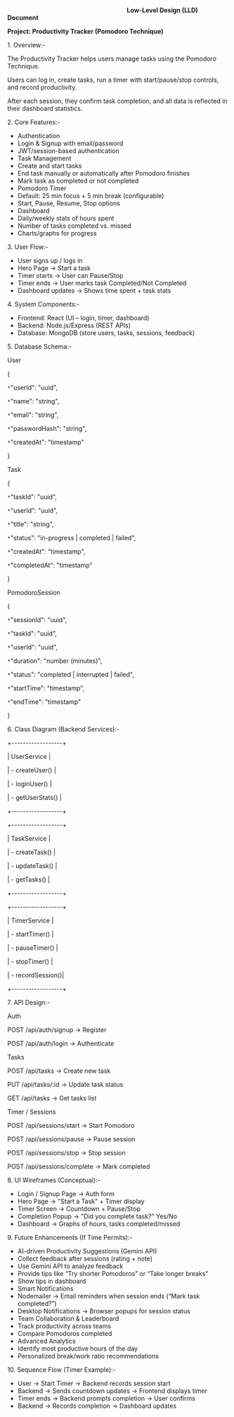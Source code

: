 `                                      `**Low-Level Design (LLD) Document**


**Project: Productivity Tracker (Pomodoro Technique)**

1\. Overview:-

The Productivity Tracker helps users manage tasks using the Pomodoro Technique.

Users can log in, create tasks, run a timer with start/pause/stop controls, and record productivity.

After each session, they confirm task completion, and all data is reflected in their dashboard statistics.

2\. Core Features:-

- Authentication
- Login & Signup with email/password
- JWT/session-based authentication
- Task Management
- Create and start tasks
- End task manually or automatically after Pomodoro finishes
- Mark task as completed or not completed
- Pomodoro Timer
- Default: 25 min focus + 5 min break (configurable)
- Start, Pause, Resume, Stop options
- Dashboard
- Daily/weekly stats of hours spent
- Number of tasks completed vs. missed
- Charts/graphs for progress

3\. User Flow:-

- User signs up / logs in
- Hero Page → Start a task
- Timer starts → User can Pause/Stop
- Timer ends → User marks task Completed/Not Completed
- Dashboard updates → Shows time spent + task stats

4\. System Components:-

- Frontend: React (UI – login, timer, dashboard)
- Backend: Node.js/Express (REST APIs)
- Database: MongoDB (store users, tasks, sessions, feedback)

5\. Database Schema:-

User

{

`*`"userId": "uuid",

`*`"name": "string",

`*`"email": "string",

`*`"passwordHash": "string",

`*`"createdAt": "timestamp"

}

Task

{

`*`"taskId": "uuid",

`*`"userId": "uuid",

`*`"title": "string",

`*`"status": "in-progress | completed | failed",

`*`"createdAt": "timestamp",

`*`"completedAt": "timestamp"

}

PomodoroSession

{

`*`"sessionId": "uuid",

`*`"taskId": "uuid",

`*`"userId": "uuid",

`*`"duration": "number (minutes)",

`*`"status": "completed | interrupted | failed",

`*`"startTime": "timestamp",

`*`"endTime": "timestamp"

}

6\. Class Diagram (Backend Services):-

+------------------+

| UserService      |

| - createUser()   |

| - loginUser()    |

| - getUserStats() |

+------------------+

+------------------+

| TaskService      |

| - createTask()   |

| - updateTask()   |

| - getTasks()     |

+------------------+

+------------------+

| TimerService     |

| - startTimer()   |

| - pauseTimer()   |

| - stopTimer()    |

| - recordSession()|

+------------------+

7\. API Design:-

Auth

POST /api/auth/signup → Register

POST /api/auth/login → Authenticate

Tasks

POST /api/tasks → Create new task

PUT /api/tasks/:id → Update task status

GET /api/tasks → Get tasks list

Timer / Sessions

POST /api/sessions/start → Start Pomodoro

POST /api/sessions/pause → Pause session

POST /api/sessions/stop → Stop session

POST /api/sessions/complete → Mark completed


8\. UI Wireframes (Conceptual):-

- Login / Signup Page → Auth form
- Hero Page → "Start a Task" + Timer display
- Timer Screen → Countdown + Pause/Stop
- Completion Popup → "Did you complete task?" Yes/No
- Dashboard → Graphs of hours, tasks completed/missed

9\. Future Enhancements (If Time Permits):-

- AI-driven Productivity Suggestions (Gemini API)
- Collect feedback after sessions (rating + note)
- Use Gemini API to analyze feedback
- Provide tips like “Try shorter Pomodoros” or “Take longer breaks”
- Show tips in dashboard
- Smart Notifications
- Nodemailer → Email reminders when session ends (“Mark task completed?”)
- Desktop Notifications → Browser popups for session status
- Team Collaboration & Leaderboard
- Track productivity across teams
- Compare Pomodoros completed
- Advanced Analytics
- Identify most productive hours of the day
- Personalized break/work ratio recommendations

10\. Sequence Flow (Timer Example):-

- User → Start Timer → Backend records session start  
- Backend → Sends countdown updates → Frontend displays timer  
- Timer ends → Backend prompts completion → User confirms  
- Backend → Records completion → Dashboard updates

